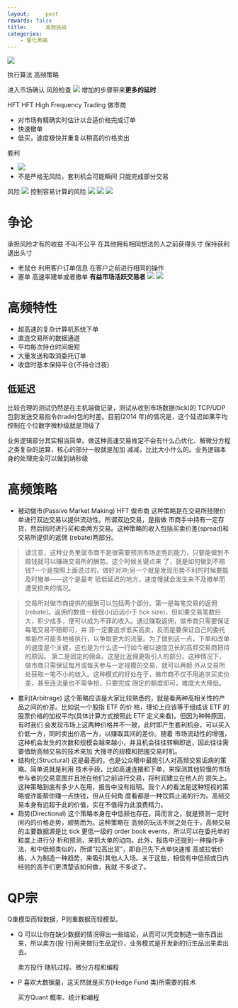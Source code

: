 ```yaml
---
layout:     post
rewards: false
title:      高频挑战
categories:
    - 量化黑箱
---
```


![](https://ws1.sinaimg.cn/large/006tNbRwgy1fv7q77x2n3j313w14m4cq.jpg)

执行算法 高频策略

进入市场确认 风险检查
![](https://ws1.sinaimg.cn/large/006tNbRwgy1fv7r2s93rkj31k00ewq7f.jpg)
增加的步骤带来**更多的延时**

HFT HFT High Frequency Trading
做市商 
- 对市场有精确实时估计以合适价格完成订单
- 快速撤单
- 低买，速度极快并重复以稍高的价格卖出

套利
- ![](https://ws4.sinaimg.cn/large/006tNbRwgy1fv816sh9anj31kw0e4dn8.jpg)
- 不是严格无风险，套利机会可能瞬间 只能完成部分交易

风险
![](https://ws1.sinaimg.cn/large/006tNbRwgy1fv82hzz12yj31kw0l6ak8.jpg)
控制容易计算的风险
![](https://ws1.sinaimg.cn/large/006tNbRwgy1fv82ovfwkwj31j81b4tw2.jpg)
![](https://ws2.sinaimg.cn/large/006tNbRwgy1fv899ucsnej31cy0m8k06.jpg)
![](https://ws1.sinaimg.cn/large/006tNbRwgy1fv89c7jfyrj31cg12qww7.jpg)


# 争论
承担风险才有的收益 不叫不公平
在其他拥有相同想法的人之前获得头寸 保持获利退出头寸

- 老鼠仓
利用客户订单信息 在客户之前进行相同的操作
- 塞单
高速率建单或者撤单  **有益市场活跃交易者**
![](https://ws1.sinaimg.cn/large/006tNbRwgy1fv8w3ffgrdj31kw0flwng.jpg)
![](https://ws3.sinaimg.cn/large/006tNbRwgy1fv8w3o1kldj31kw09udlf.jpg)


# 高频特性
- 超高速的复杂计算机系统下单
- 直连交易所的数据通道
- 平均每次持仓时间极短
- 大量发送和取消委托订单
- 收盘时基本保持平仓(不持仓过夜)

## 低延迟
比较合理的测试仍然是在主机端做记录，测试从收到市场数据(tick)的 TCP/UDP 包到发送交易指令(trade)包的时差。目前(2014 年)的情况是，这个延迟如果平均控制在个位数字微秒级就是顶级了

业务逻辑部分其实相当简单。做这种高速交易肯定不会有什么凸优化、解微分方程之类复杂的运算，核心的部分一般就是加加 减减，比比大小什么的。业务逻辑本身的处理完全可以做到纳秒级

# 高频策略
 - 被动做市(Passive Market Making)
  HFT 做市商
  这种策略是在交易所挂限价单进行双边交易以提供流动性。所谓双边交易，是指做 市商手中持有一定存货，然后同时进行买和卖两方交易。这种策略的收入包括买卖价差(spread)和交易所提供的返佣 (rebate)两部分。

>请注意，这种业务里做市商不是很需要预测市场走势的能力，只要能做到不赔钱就可以赚进交易所的酬劳。这个时候关键点来 了，就是如何做到不赔钱?一个是按照上面说过的，做好对冲;另一个就是发现形势不利的时候要能及时撤单——这个是最考 验低延迟的地方，速度慢就会发生来不及撤单而遭受损失的情况。

>交易所对做市商提供的报酬可以包括两个部分。第一是每笔交易的返佣(rebate)。返佣的数值一般很小(远远小于 tick size)，但如果交易笔数巨大，积少成多，便可以成为不菲的收入。通过赚取返佣，做市商只需要保证每笔交易不赔即可，并 非一定要追求低买高卖，反而是要保证自己的委托单能尽可能多地被执行，以争取更大的流量。为了做到这一点，下单和改单 的速度是个关键，这也是为什么这一行如今被以速度见长的高频交易商把持的原因。
第二是固定的佣金。这是比返佣更吸引人的部分。这种情况下，做市商只需保证每月或每天参与一定规模的交易，就可以再额 外从交易所处获取一笔不小的收入。这种模式的好处在于，做市商不仅不用追求买卖价差，甚至连流量也不需争抢，只要完成 限定的额度即可，难度大大降低。


- 套利(Arbitrage) 
  这个策略应该是大家比较熟悉的，就是看两种高相关性的产品之间的价差。比如说一个股指 ETF 的价 格，理论上应该等于组成该 ETF 的股票价格的加权平均(具体计算方式按照此 ETF 定义来看)。但因为种种原因，有时我们 会发现市场上这两种价格并不一致，此时即产生套利机会，可以买入价低一方，同时卖出价高一方，以赚取其间的差价。随着 市场流动性的增强，这种机会发生的次数和规模会越来越小，并且机会往往转瞬即逝，因此往往需要借助高频交易的技术来加 大搜寻的规模和把握交易时机。
- 结构化(Structural)
  这是最恶的，也是公众眼中最能引人对高频交易诟病的策略。简单说就是利用 技术手段，比如高速连接和下单，来探测其他较慢的市场参与者的交易意图并且抢在他们之前进行交易，将利润建立在他人的 损失上。这种策略到底有多少人在用，报告中没有指明。我个人的看法是这种短视的策略或许能帮你赚一点快钱，但从任何角 度看都是一种饮鸩止渴的行为。高频交易本身有远超于此的价值，实在不值得为此浪费精力。
- 趋势(Directional)
  这个策略本身在中低频也存在。简而言之，就是预测一定时间内的价格走势，顺势而为。这种策略在 高频的玩法不同之处在于，高频交易的主要数据源是比 tick 更低一级的 order book events，所以可以在委托单的粒度上进行分 析和预测，来抓大单的动向。此外，报告中还提到一种操作手法，和中低频类似的，所谓“拉高出货”，即自己先下点单快速推 高或拉低价格，人为制造一种趋势，来吸引其他人入场。关于这些，相信有中低频或日内经验的高手们更清楚该如何做，我就 不多说了。

# QP宗
Q重模型而轻数据，P则重数据而轻模型。

- Q 
  可以让你在缺少数据的情况得出一些结论，从而可以凭空制造一些东西出来，所以卖方(投 行)用来做衍生品定价，业务模式是开发新的衍生品出来卖出去。

  卖方投行
  随机过程、微分方程和编程

- P
  喜欢大数据量，这天然就是买方(Hedge Fund 类)所需要的技术

  买方Quant 
  概率、统计和编程